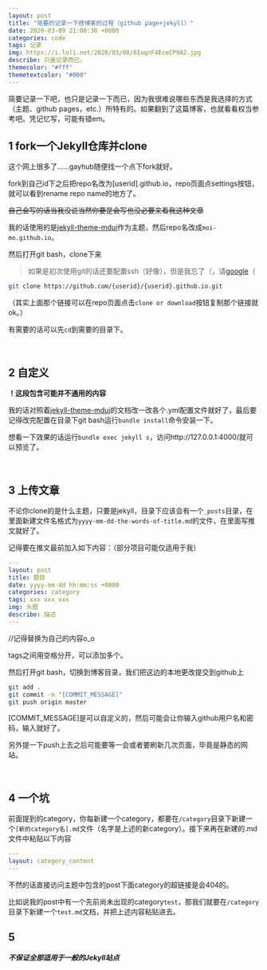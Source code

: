 ```yaml
---
layout: post
title: "简要的记录一下搭博客的过程（github page+jekyll）"
date: 2020-03-09 21:00:30 +0800
categories: code
tags: 记录
img: https://i.loli.net/2020/03/08/8IoqnF4EceCP9A2.jpg
describe: 只是记录而已。
themecolor: "#fff"
themetextcolor: "#000"
---
```


简要记录一下吧，也只是记录一下而已，因为我很难说哪些东西是我选择的方式（主题、github pages，etc.）所特有的。如果翻到了这篇博客，也就看看权当参考吧。凭记忆写，可能有错em。

## 1 fork一个Jekyll仓库并clone

这个网上很多了……gayhub随便找一个点下fork就好。

fork到自己id下之后把repo名改为[userid].github.io，repo页面点settings按钮，就可以看到rename repo name的地方了。

~~自己会写的话当我没说当然你要是会写也没必要来看我这种文章~~

我的话使用的是[jekyll-theme-mdui](https://github.com/KeJunMao/jekyll-theme-mdui)作为主题，然后repo名改成````moi-mo.github.io````。

然后打开git bash，clone下来

> 如果是初次使用git的话还要配置ssh（好像），但是我忘了（，请[google](https://google.com)（

````bash
git clone https://github.com/{userid}/{userid}.github.io.git
````

（其实上面那个链接可以在repo页面点击````clone or download````按钮复制那个链接就ok。）

有需要的话可以先````cd````到需要的目录下。

<br>

## 2 自定义

**！这段包含可能并不通用的内容**

我的话对照着[jekyll-theme-mdui](https://github.com/KeJunMao/jekyll-theme-mdui)的文档改一改各个.yml配置文件就好了，最后要记得改完配置在目录下git bash运行````bundle install````命令安装一下。

想看一下效果的话运行````bundle exec jekyll s````，访问http://127.0.0.1:4000/就可以预览了。

<br>

## 3 上传文章

不论你clone的是什么主题，只要是jekyll，目录下应该会有一个`````_posts`````目录，在里面新建文件名格式为````yyyy-mm-dd-the-words-of-title.md````的文件，在里面写推文就好了。

记得要在推文最前加入如下内容：（部分项目可能仅适用于我）

````yaml
---
layout: post
title: 题目
date: yyyy-mm-dd hh:mm:ss +0800
categories: category
tags: xxx xxx xxx
img: 头图
describe: 描述
---
````

//记得替换为自己的内容o_o

tags之间用空格分开，可以添加多个。

然后打开git bash，切换到博客目录，我们把这边的本地更改提交到github上

````bash
git add .
git commit -m "[COMMIT_MESSAGE]"
git push origin master
````

[COMMIT_MESSAGE]是可以自定义的，然后可能会让你输入github用户名和密码，输入就好了。

另外提一下push上去之后可能要等一会或者要刷新几次页面，毕竟是静态的网站。

<br>

## 4 一个坑

前面提到的category，你每新建一个category，都要在````/category````目录下新建一个````[新的category名].md````文件（名字是上述的新category）。接下来再在新建的.md文件中粘贴以下内容

````yaml
---
layout: category_content
---
````

不然的话直接访问主题中包含的post下面category的超链接是会404的。

比如说我的post中有一个先前尚未出现的category````test````，那我们就要在````/category````目录下新建一个````test.md````文档，并把上述内容粘贴进去。



## 5

***不保证全部适用于一般的Jekyll站点***

